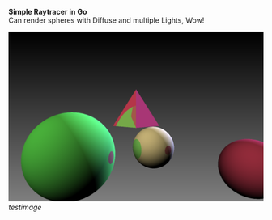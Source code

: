**Simple Raytracer in Go**  
Can render spheres with Diffuse and multiple Lights, Wow!

![01](testimage.png)
*testimage*
